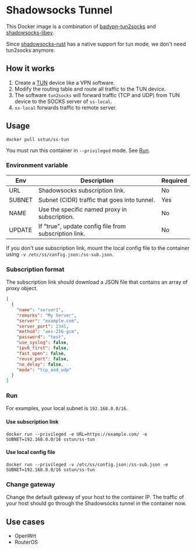 # Shadowsocks Tunnel

This Docker image is a combination of [badvpn-tun2socks](https://github.com/ambrop72/badvpn)
and [shadowsocks-libev](https://github.com/shadowsocks/shadowsocks-libev).

Since [shadowsocks-rust](https://github.com/shadowsocks/shadowsocks-rust) has a native support for tun mode, we don't
need tun2socks anymore.

## How it works

1. Create a [TUN](https://en.wikipedia.org/wiki/TUN/TAP) device like a VPN software.
2. Modify the routing table and route all traffic to the TUN device.
3. The software `tun2socks` will forward traffic (TCP and UDP) from TUN device to the SOCKS server of `ss-local`.
4. `ss-local` forwards traffic to remote server.

## Usage

```shell
docker pull sstun/ss-tun
```

You must run this container in `--privileged` mode. See [Run](#Run).

### Environment variable

| Env      | Description                                           | Required |
|----------|-------------------------------------------------------|----------|
| URL      | Shadowsocks subscription link.                        | No       |
| SUBNET   | Subnet (CIDR) traffic that goes into tunnel.          | Yes      |
| NAME     | Use the specific named proxy in subscription.         | No       |
| UPDATE   | If "true", update config file from subscription link. | No       |

If you don't use subscription link, mount the local config file to the container
using `-v /etc/ss/config.json:/ss-sub.json`.

### Subscription format

The subscription link should download a JSON file that contains an array of proxy object.

```json
[
  {
    "name": "server1",
    "remarks": "My Server",
    "server": "example.com",
    "server_port": 2345,
    "method": "aes-256-gcm",
    "password": "test",
    "use_syslog": false,
    "ipv6_first": false,
    "fast_open": false,
    "reuse_port": false,
    "no_delay": false,
    "mode": "tcp_and_udp"
  }
]
```

### Run

For examples, your local subnet is `192.168.0.0/16`.

#### Use subscription link

```shell
docker run --privileged -e URL=https://example.com/ -e SUBNET=192.168.0.0/16 sstun/ss-tun
```

#### Use local config file

```shell
docker run --privileged -v /etc/ss/config.json:/ss-sub.json -e SUBNET=192.168.0.0/16 sstun/ss-tun
```

### Change gateway

Change the default gateway of your host to the container IP. The traffic of your host should go through the Shadowsocks
tunnel in the container now.

## Use cases

- OpenWrt
- RouterOS
